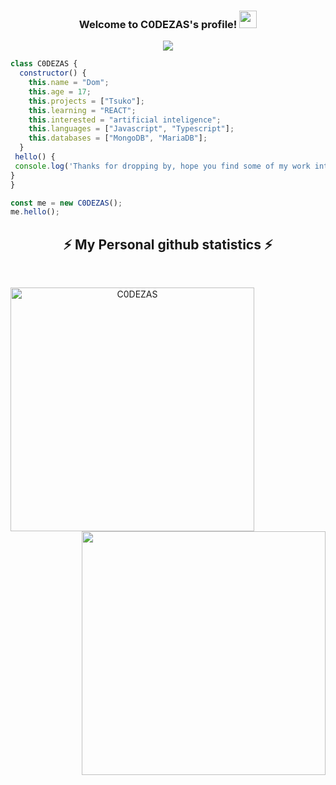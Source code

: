<h3 align="center">
  Welcome to C0DEZAS's profile!
  <img src="https://media.giphy.com/media/hvRJCLFzcasrR4ia7z/giphy.gif" width="28">
</h3>

<!-- Typing SVG by DenverCoder1 :) -->
<p align="center">
  <a href="https://github.com/DenverCoder1/readme-typing-svg"><img src="https://readme-typing-svg.herokuapp.com?color=%23F702DD&center=true&vCenter=true&lines=Always+learning+new+things+%3A);Self-taught+lazy+ass+kid;Programming+all+kind+of+shizzle"></a>
</p>


```javascript
class C0DEZAS {
  constructor() {
    this.name = "Dom";
    this.age = 17;
    this.projects = ["Tsuko"];
    this.learning = "REACT";
    this.interested = "artificial inteligence";
    this.languages = ["Javascript", "Typescript"];
    this.databases = ["MongoDB", "MariaDB"];
  }
 hello() {
 console.log('Thanks for dropping by, hope you find some of my work interesting.')
}
}

const me = new C0DEZAS();
me.hello();
```

<h2 align="center">⚡  My Personal github statistics ⚡</h2>
<br>
<p align=center>
  <div align=center>
    <a href="https://github.com/denvercoder1/github-readme-streak-stats" title="Go to Source">
      <img align="left" width=390 src="https://github-readme-streak-stats.herokuapp.com/?user=C0DEZAS&theme=jolly&border=61dafb&hide_border=true" alt="C0DEZAS" />
    </a>
    <a href="https://github.com/anuraghazra/github-readme-stats" title="Go to Source">
      <img align="right" width=390 src="https://github-readme-stats.vercel.app/api?username=C0DEZAS&show_icons=true&theme=jolly&border_color=61dafb&hide_border=true" />
    </a>
  </div>
  <br><br><br><br><br><br><br>
</p>
</p>
